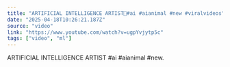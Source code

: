 ```yaml
---
title: "ARTIFICIAL INTELLIGENCE ARTIST📍#ai #aianimal #new #viralvideos"
date: "2025-04-18T10:26:21.187Z"
source: "video"
link: "https://www.youtube.com/watch?v=ugpYvjytp5c"
tags: ["video", "ml"]
---
```


ARTIFICIAL INTELLIGENCE ARTIST #ai #aianimal #new.
